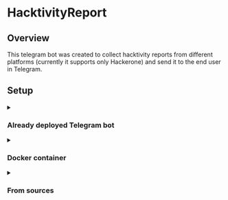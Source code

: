 # HacktivityReport
## Overview
This telegram bot was created to collect hacktivity reports from different platforms (currently it supports only Hackerone) and send it to the end user in Telegram.

## Setup
<details><summary><h3>Already deployed Telegram bot</h3></summary>
<p>

[![Telegram](https://upload.wikimedia.org/wikipedia/commons/thumb/8/83/Telegram_2019_Logo.svg/30px-Telegram_2019_Logo.svg.png)](https://t.me/HacktivityReports_bot)

**NB:** This telegram bot deployed using the free version of [Render](https://render.com/) and it has some limitations. The main issue is that PostgreSQL database will be removing every 90 days. So after each 90 days I will be recreate a new database and beacause of this you may get old reports.
  
  
</p>
</details>
<details><summary><h3>Docker container</h3></summary>
<p>

1. Install [Docker](https://www.docker.com/)
2. Create new bot in Telegram using [BotFather](https://t.me/BotFather)
3. Install [ngrok](https://ngrok.com/) or any other local tunneling tool and run it.
4. Clone the repository with `git clone https://github.com/Vorshik/HacktivityReport.git`.
5. Go into a cloned folder with `cd HacktivityReport`.
6. Create new **.env** file in this folder with the content as in the [.env_example](.env_example) file.
![Image_env](https://user-images.githubusercontent.com/58830879/190621889-52106519-957e-4bf7-a50d-815b47f627ab.png)
7. Create a docker volume with `docker volume create dbBackup` to avoid duplicates in case docker stops.
8. Use `docker image build -t hacktivity .`. 
9. Use `docker run --rm --env-file=.env -v dbBackup:/HacktivityReport/bot/database/ -p <PORT_specified_in_the_tunneling_tool>:8000  hacktivity`
10. Send command **/start** to telegram bot.
 
</p>
</details>
<details><summary><h3>From sources</h3></summary>
<p>

1. Create new bot in Telegram using [BotFather](https://t.me/BotFather).
2. Install [ngrok](https://ngrok.com/) or any other local tunneling tool and run it.
3. Install [pipenv](https://pipenv.pypa.io/en/latest/).
4. Clone the repository with `git clone https://github.com/Vorshik/HacktivityReport.git`.
5. Go into a cloned folder with `cd HacktivityReport`.
6. Create new **.env** file in this folder with the content as in the [.env_example](.env_example) file.
![Image_env](https://user-images.githubusercontent.com/58830879/190621889-52106519-957e-4bf7-a50d-815b47f627ab.png)
7. Run `pipenv install` to install all dependences and create virtual environment.
8. Run `pipenv shell` activate this project's virtualenv.
9. In virtualenv run `flask db upgrade` to create a database and apply the migration to the database.
10. In virtualenv run `gunicorn -b 127.0.0.1:<PORT_specified_in_the_tunneling_tool> --timeout 0 app:app` to run the application.
11. Send command **/start** to telegram bot.
 
</p>
</details>


